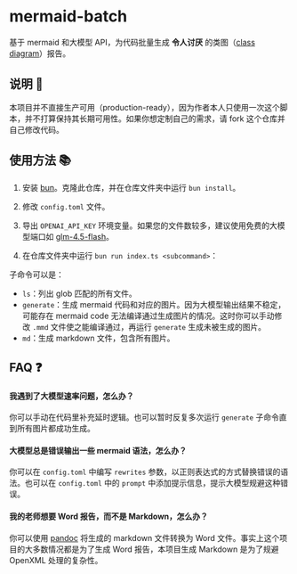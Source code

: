 # mermaid-batch

基于 mermaid 和大模型 API，为代码批量生成 **令人讨厌** 的类图（[class diagram](https://mermaid.js.org/syntax/classDiagram.html)）报告。

## 说明 📢

本项目并不直接生产可用（production-ready），因为作者本人只使用一次这个脚本，并不打算保持其长期可用性。如果你想定制自己的需求，请 fork 这个仓库并自己修改代码。

## 使用方法 📚

1. 安装 [bun](https://bun.sh)。克隆此仓库，并在仓库文件夹中运行 `bun install`。

2. 修改 `config.toml` 文件。

3. 导出 `OPENAI_API_KEY` 环境变量。如果您的文件数较多，建议使用免费的大模型端口如 [glm-4.5-flash](https://bigmodel.cn/)。

4. 在仓库文件夹中运行 `bun run index.ts <subcommand>`：

子命令可以是：

- `ls`：列出 glob 匹配的所有文件。
- `generate`：生成 mermaid 代码和对应的图片。因为大模型输出结果不稳定，可能存在 mermaid code 无法编译通过生成图片的情况。这时你可以手动修改 `.mmd` 文件使之能编译通过，再运行 `generate` 生成未被生成的图片。
- `md`：生成 markdown 文件，包含所有图片。

## FAQ ❓

#### 我遇到了大模型速率问题，怎么办？

你可以手动在代码里补充延时逻辑。也可以暂时反复多次运行 `generate` 子命令直到所有图片都成功生成。

#### 大模型总是错误输出一些 mermaid 语法，怎么办？

你可以在 `config.toml` 中编写 `rewrites` 参数，以正则表达式的方式替换错误的语法。也可以在 `config.toml` 中的 `prompt` 中添加提示信息，提示大模型规避这种错误。

#### 我的老师想要 Word 报告，而不是 Markdown，怎么办？

你可以使用 [pandoc](https://pandoc.org/) 将生成的 markdown 文件转换为 Word 文件。事实上这个项目的大多数情况都是为了生成 Word 报告，本项目生成 Markdown 是为了规避 OpenXML 处理的复杂性。
